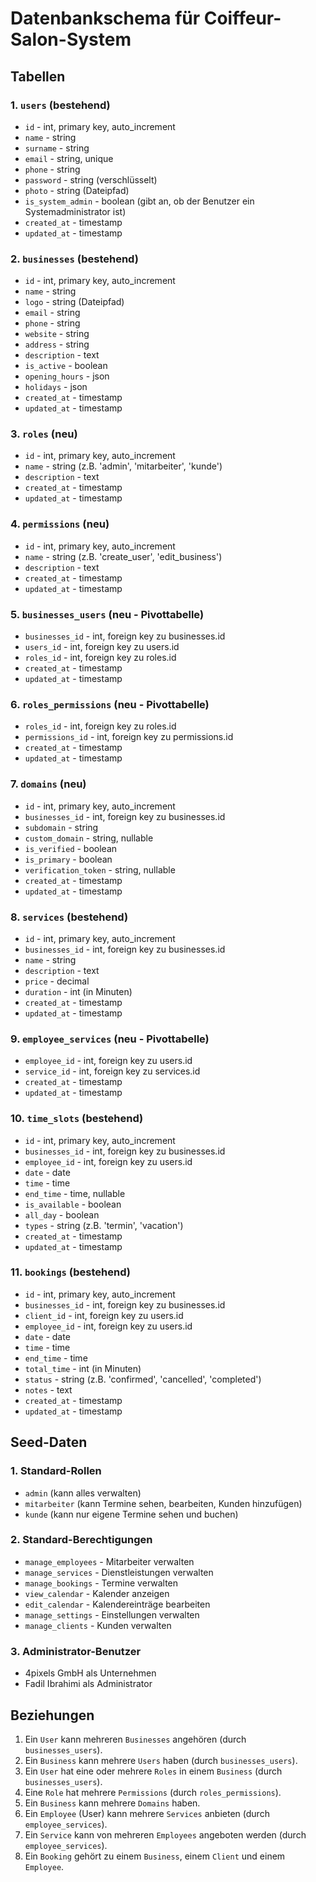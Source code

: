 # Datenbankschema für Coiffeur-Salon-System

## Tabellen

### 1. `users` (bestehend)
- `id` - int, primary key, auto_increment
- `name` - string
- `surname` - string
- `email` - string, unique
- `phone` - string
- `password` - string (verschlüsselt)
- `photo` - string (Dateipfad)
- `is_system_admin` - boolean (gibt an, ob der Benutzer ein Systemadministrator ist)
- `created_at` - timestamp
- `updated_at` - timestamp

### 2. `businesses` (bestehend)
- `id` - int, primary key, auto_increment
- `name` - string
- `logo` - string (Dateipfad)
- `email` - string
- `phone` - string
- `website` - string
- `address` - string
- `description` - text
- `is_active` - boolean
- `opening_hours` - json
- `holidays` - json
- `created_at` - timestamp
- `updated_at` - timestamp

### 3. `roles` (neu)
- `id` - int, primary key, auto_increment
- `name` - string (z.B. 'admin', 'mitarbeiter', 'kunde')
- `description` - text
- `created_at` - timestamp
- `updated_at` - timestamp

### 4. `permissions` (neu)
- `id` - int, primary key, auto_increment
- `name` - string (z.B. 'create_user', 'edit_business')
- `description` - text
- `created_at` - timestamp
- `updated_at` - timestamp

### 5. `businesses_users` (neu - Pivottabelle)
- `businesses_id` - int, foreign key zu businesses.id
- `users_id` - int, foreign key zu users.id
- `roles_id` - int, foreign key zu roles.id
- `created_at` - timestamp
- `updated_at` - timestamp

### 6. `roles_permissions` (neu - Pivottabelle)
- `roles_id` - int, foreign key zu roles.id
- `permissions_id` - int, foreign key zu permissions.id
- `created_at` - timestamp
- `updated_at` - timestamp

### 7. `domains` (neu)
- `id` - int, primary key, auto_increment
- `businesses_id` - int, foreign key zu businesses.id
- `subdomain` - string
- `custom_domain` - string, nullable
- `is_verified` - boolean
- `is_primary` - boolean
- `verification_token` - string, nullable
- `created_at` - timestamp
- `updated_at` - timestamp

### 8. `services` (bestehend)
- `id` - int, primary key, auto_increment
- `businesses_id` - int, foreign key zu businesses.id
- `name` - string
- `description` - text
- `price` - decimal
- `duration` - int (in Minuten)
- `created_at` - timestamp
- `updated_at` - timestamp

### 9. `employee_services` (neu - Pivottabelle)
- `employee_id` - int, foreign key zu users.id 
- `service_id` - int, foreign key zu services.id
- `created_at` - timestamp
- `updated_at` - timestamp

### 10. `time_slots` (bestehend)
- `id` - int, primary key, auto_increment
- `businesses_id` - int, foreign key zu businesses.id
- `employee_id` - int, foreign key zu users.id
- `date` - date
- `time` - time
- `end_time` - time, nullable
- `is_available` - boolean
- `all_day` - boolean
- `types` - string (z.B. 'termin', 'vacation')
- `created_at` - timestamp
- `updated_at` - timestamp

### 11. `bookings` (bestehend)
- `id` - int, primary key, auto_increment
- `businesses_id` - int, foreign key zu businesses.id
- `client_id` - int, foreign key zu users.id
- `employee_id` - int, foreign key zu users.id
- `date` - date
- `time` - time
- `end_time` - time
- `total_time` - int (in Minuten)
- `status` - string (z.B. 'confirmed', 'cancelled', 'completed')
- `notes` - text
- `created_at` - timestamp
- `updated_at` - timestamp

## Seed-Daten

### 1. Standard-Rollen
- `admin` (kann alles verwalten)
- `mitarbeiter` (kann Termine sehen, bearbeiten, Kunden hinzufügen)
- `kunde` (kann nur eigene Termine sehen und buchen)

### 2. Standard-Berechtigungen
- `manage_employees` - Mitarbeiter verwalten
- `manage_services` - Dienstleistungen verwalten
- `manage_bookings` - Termine verwalten
- `view_calendar` - Kalender anzeigen
- `edit_calendar` - Kalendereinträge bearbeiten
- `manage_settings` - Einstellungen verwalten
- `manage_clients` - Kunden verwalten

### 3. Administrator-Benutzer
- 4pixels GmbH als Unternehmen
- Fadil Ibrahimi als Administrator

## Beziehungen

1. Ein `User` kann mehreren `Businesses` angehören (durch `businesses_users`).
2. Ein `Business` kann mehrere `Users` haben (durch `businesses_users`).
3. Ein `User` hat eine oder mehrere `Roles` in einem `Business` (durch `businesses_users`).
4. Eine `Role` hat mehrere `Permissions` (durch `roles_permissions`).
5. Ein `Business` kann mehrere `Domains` haben.
6. Ein `Employee` (User) kann mehrere `Services` anbieten (durch `employee_services`).
7. Ein `Service` kann von mehreren `Employees` angeboten werden (durch `employee_services`).
8. Ein `Booking` gehört zu einem `Business`, einem `Client` und einem `Employee`. 